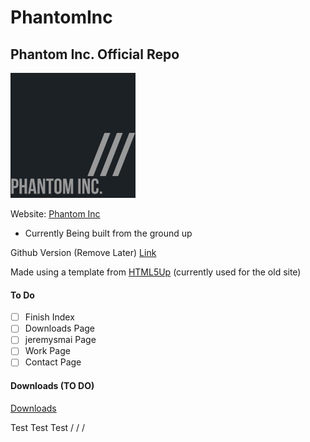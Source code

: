 # PhantomInc
## Phantom Inc. Official Repo
<img src="images/logo.jpg" width="200" height="200"></img>

Website: [Phantom Inc](https://www.phantominc.net)
* Currently Being built from the ground up

Github Version (Remove Later) [Link](https://jeremysmai.github.io/phantominc/)

Made using a template from [HTML5Up](https://html5up.net) (currently used for the old site)

#### To Do 
- [ ] Finish Index
- [ ] Downloads Page
- [ ] jeremysmai Page
- [ ] Work Page
- [ ] Contact Page

#### Downloads (TO DO)
[Downloads](https://jeremysmai.github.io/phantominc/downloads/Downloads.md)

Test Test Test
/    /    /

